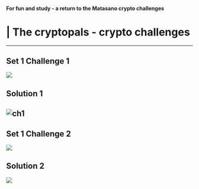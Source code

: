 #### For fun and study - a return to the Matasano crypto challenges
# | The cryptopals - crypto challenges
---

## Set 1 Challenge 1
![](https://i.imgur.com/2G7biTg.png)

## Solution 1
![ch1](https://user-images.githubusercontent.com/12489182/180851189-92561d5e-2716-4da6-91ab-e808facf5262.png)
---
## Set 1 Challenge 2

![](https://i.imgur.com/J5BV2dB.png)

## Solution 2
![](https://i.imgur.com/jUvcXF6.png)


